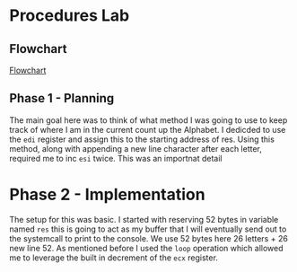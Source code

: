 # Procedures Lab

## Flowchart
[Flowchart](./docs/flowChart.jpg)



## Phase 1 - Planning
The main goal here was to think of what method I was going to use to keep track of where I
am in the current count up the Alphabet. I dedicded to use the `edi` register and assign
this to the starting address of res. Using this method, along with appending a new line 
character after each letter, required me to inc `esi` twice. This was an importnat detail

# Phase 2 - Implementation
The setup for this was basic. I started with reserving 52 bytes in variable named `res`
this is going to act as my buffer that I will eventually send out to the systemcall to 
print to the console. We use 52 bytes here 26 letters + 26 new line 52. As mentioned
before I used the `loop` operation which allowed me to leverage the built in decrement of
the `ecx` register.
